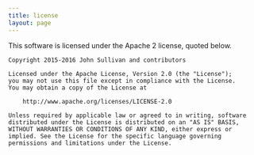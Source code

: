 ```yaml
---
title: license
layout: page
---
```


This software is licensed under the Apache 2 license, quoted below.

    Copyright 2015-2016 John Sullivan and contributors
    
    Licensed under the Apache License, Version 2.0 (the "License");
    you may not use this file except in compliance with the License.
    You may obtain a copy of the License at
    
        http://www.apache.org/licenses/LICENSE-2.0
    
    Unless required by applicable law or agreed to in writing, software
    distributed under the License is distributed on an "AS IS" BASIS,
    WITHOUT WARRANTIES OR CONDITIONS OF ANY KIND, either express or
    implied. See the License for the specific language governing
    permissions and limitations under the License.
